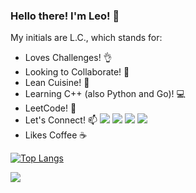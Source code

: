 ### Hello there! I'm Leo! 👋 

My initials are L.C., which stands for:
- Loves Challenges! 👌
- Looking to Collaborate! 🙌
- Lean Cuisine! 🥑
- Learning C++ (also Python and Go)! 💻
- LeetCode! 🔢
- Let's Connect! 📫
<a href="https://www.linkedin.com/in/sirleoc/" target="_blank"><img src="https://img.shields.io/badge/LinkedIn-0077B5?style=for-the-badge&logo=linkedin&logoColor=white" /></a>
<a href="https://angel.co/u/leo-cheng-8"><img src="https://camo.githubusercontent.com/fdd627a967b9943dcc0811b47c62b1cb6578da40fe3d164514257ee57f0563d9/68747470733a2f2f696d672e736869656c64732e696f2f62616467652f416e67656c4c6973742d6236623962393f7374796c653d666f722d7468652d6261646765266c6f676f3d416e67656c4c697374266c6f676f436f6c6f723d626c61636b" /></a>
<a href="mailto:leo.cheng92@gmail.com"><img src="https://img.shields.io/badge/Gmail-D14836?style=for-the-badge&logo=gmail&logoColor=white" /></a>
<a href="https://leocheng.dev/"><img src="https://user-images.githubusercontent.com/94396944/165866585-f428d6ec-1940-461c-b9b1-2e1d8a2a273b.png"></a> 
- Likes Coffee ☕

[![Top Langs](https://github-readme-stats.vercel.app/api/top-langs/?username=cptleo92&layout=compact)](https://github.com/anuraghazra/github-readme-stats)

<img src = "https://komarev.com/ghpvc/?username=cptleo92&color=0d1117&style=flat-square">


<!--
**cptleo92/cptleo92** is a ✨ _special_ ✨ repository because its `README.md` (this file) appears on your GitHub profile.

Here are some ideas to get you started:

- 🔭 I’m currently working on ...
- 🌱 I’m currently learning ...
- 👯 I’m looking to collaborate on ...
- 🤔 I’m looking for help with ...
- 💬 Ask me about ...
- 📫 How to reach me: ...
- 😄 Pronouns: ...
- ⚡ Fun fact: ...
-->
